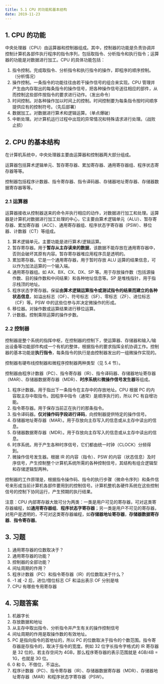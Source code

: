 ```yaml
---
title: 5.1 CPU 的功能和基本结构
date: 2019-11-23
---
```


## 1. CPU 的功能

中央处理器（CPU）由运算器和控制器组成。其中，控制器的功能是负责协调并控制计算机各部件执行程序的指令序列，包括取指令、分析指令和执行指令；运算器的功能是对数据进行加工。CPU 的具体功能包括：

1. 指令控制。完成取指令、分析指令和执行指令的操作，即程序的顺序控制。（分析情况）
2. 操作控制。一条指令的功能往往由若干操作信号的组合来实现。CPU 管理并产生由内存取出的每条指令的操作信号，把各种操作信号送往相应的部件，从而控制这些部件按指令的要求进行动作。（发出命令）
3. 时间控制。对各种操作加以时间上的控制。时间控制要为每条指令按时间顺序提供应有的控制符号。（先后部署）
4. 数据加工。对数据进行算术和逻辑运算。（单点爆破）
5. 中断处理。对计算机运行过程中出现的异常情况和特殊请求进行处理。（战败止损）

## 2. CPU 的基本结构

在计算机系统中，中央处理器主要由运算器和控制器两大部分组成。

运算器包括算术逻辑单元、暂存寄存器、累加寄存器、通用寄存器组、程序状态寄存器等等。

控制器包括程序计数器、指令寄存器、指令译码器、存储器地址寄存器、存储器数据寄存器等等。

### 2.1 运算器

运算器接收从控制器送来的命令并执行相应的动作，对数据进行加工和处理。运算器是计算机对数据进行加工处理的中心，它主要由算术逻辑单元（ALU）、暂存寄存器、累加寄存器（ACC）、通用寄存器组、程序状态字寄存器（PSW）、移位器、计数器（CT）等组成。

1. 算术逻辑单元。主要功能是进行算术/逻辑运算。
2. 暂存寄存器。用于**暂存从主存读来的数据**，该数据不能存放在通用寄存器中，否则会破坏其原有内容。暂存寄存器堆应用程序员是透明的。
3. 累加寄存器。它是一个通用寄存器，用于暂时存放 ALU 运算的结果信息，可以作为加法运算的一个输入端。
4. 通用寄存器组。如 AX、BX、CX、DX、SP 等。用于存放操作数（包括源操作数、目的操作数和中间结果）和各种地址信息等。SP 是堆栈指针，用于指示栈顶的地址。
5. 程序状态字寄存器。保留**由算术逻辑运算指令或测试指令的结果而建立的各种状态信息**，如溢出标志（OF）、符号标志（SF）、零标志（ZF）、进位标志（CF）等。PSW 中的这些位参与并决定微操作的形成。
6. 移位器。对操作数或运算结果进行移位运算。
7. 计数器。控制乘除运算的操作步数。

### 2.2 控制器

控制器是整个系统的指挥中枢，在控制器的控制下，使运算器、存储器和输入/输出设备等功能部件构成一个有机的整体，根据指令的要求指挥全机协调工作。控制器的基本功能是**执行指令**，每条指令的执行是由控制器发出的一组微操作实现的。

控制器有硬布线控制器和微程序控制器两种类型（见 5.4 节）。

控制器由程序计数器（PC）、指令寄存器（IR）、指令译码器、存储器地址寄存器（MAR）、存储器数据寄存器（MDR）、**时序系统**和**微操作信号发生器**等组成。

1. 程序计数器。用于指出下一条指令在主存中的存放地址。CPU 根据 PC 的内容取主存中取指令。因程序中指令（通常）是顺序执行的，所以 PC 有自增功能。
2. 指令寄存器。用于保存当前正在执行的那条指令。
3. 指令译码器。**仅对操作码字段进行译码**，向控制器提供特定的操作信号。
4. 存储器地址寄存器（MAR）。用于存放向主存写入的信息或从主存中读出的信息。
5. 存储器数据寄存器（MDR）。用于存放向主存写入的信息或从主存中读出的信息。
6. 时序系统。用于产生各种时序信号，它们都由统一时钟（CLOCK）分频得到。
7. 微操作信号发生器。根据 IR 的内容（指令）、PSW 的内容（状态信息）及时序信号，产生控制整个计算机系统所需的各种控制信号，其结构有组合逻辑型和存储逻辑型两种。

控制器的工作原理是，根据指令操作码、指令的执行步骤（微命令序列）和条件信号来形成当前计算机各部件要用到的控制信号。计算机整机各硬件系统在这些控制信号的控制下协同运行，产生预期的执行结果。

注意：CPU 内部寄存器大致可分为两类：一类是用户可见的寄存器，可对这类寄存器编程，如**通用寄存器组**、**程序状态字寄存器**；另一类是用户不可见的寄存器，对用户是透明的，不可对这类寄存器编程，如**存储器地址寄存器**，**存储器数据寄存器**、**指令寄存器**。

## 3. 习题

1. 通用寄存器的位数取决于？
2. 通用寄存器的功能？
3. 控制器的全部功能？
4. 间址周期的作用？
5. 程序计数器（PC）和指令寄存器（IR）的位数取决于什么？
6. -1 减 -2 后，进位/借位标志 CF 和溢出表示 OF 分别是啥
7. CPU 有哪些专用寄存器

## 4. 习题答案

1. 机器字长
2. 存放数据和地址
3. 从主存中取出指令、分析指令并产生有关的操作控制信号
4. 间址周期的作用是取操作数的有效地址。
5. PC 是指向指令的首地址的，所以 PC 的位数取决于指令的个数范围。指令寄存器是存指令的，取决于指令的宽度。例如 32 位字长指令字格式的 IR 寄存器是 32 位的，若主存空间为 4GB，那么程序寄存器的表示范围就是 4GB/4B = 1G，也就是 30 位。
6. 0 和 0，不借位，不溢出。
7. 程序计数器（PC）、指令寄存器（IR）、存储器数据寄存器（MDR）、存储器地址寄存器（MAR）和程序状态字寄存器（PSW）。



